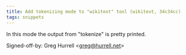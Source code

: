 ```yaml
---
title: Add tokenizing mode to "wikitext" tool (wikitext, 34c34cc)
tags: snippets
---
```


In this mode the output from "tokenize" is pretty printed.

Signed-off-by: Greg Hurrell &lt;greg@hurrell.net&gt;
